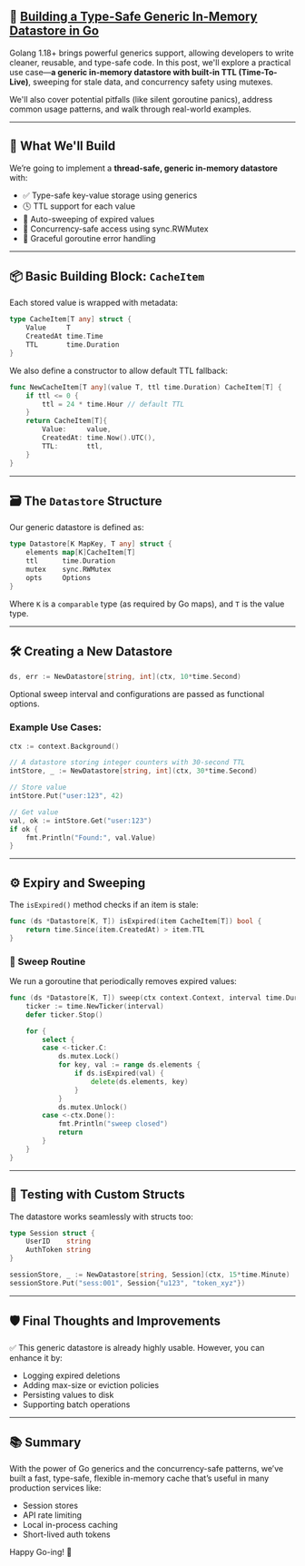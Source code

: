 ## 🌟 [Building a Type-Safe Generic In-Memory Datastore in Go](https://github.com/ckshitij/memstore)

Golang 1.18+ brings powerful generics support, allowing developers to write cleaner, reusable, and type-safe code. In this post, we'll explore a practical use case—**a generic in-memory datastore with built-in TTL (Time-To-Live)**, sweeping for stale data, and concurrency safety using mutexes.

We'll also cover potential pitfalls (like silent goroutine panics), address common usage patterns, and walk through real-world examples.

---

## 🚀 What We'll Build

We’re going to implement a **thread-safe, generic in-memory datastore** with:

- ✅ Type-safe key-value storage using generics  
- 🕓 TTL support for each value  
- 🧹 Auto-sweeping of expired values  
- 🔐 Concurrency-safe access using sync.RWMutex  
- 🔄 Graceful goroutine error handling  

---

## 📦 Basic Building Block: `CacheItem`

Each stored value is wrapped with metadata:

```go
type CacheItem[T any] struct {
    Value     T
    CreatedAt time.Time
    TTL       time.Duration
}
```

We also define a constructor to allow default TTL fallback:

```go
func NewCacheItem[T any](value T, ttl time.Duration) CacheItem[T] {
    if ttl <= 0 {
        ttl = 24 * time.Hour // default TTL
    }
    return CacheItem[T]{
        Value:     value,
        CreatedAt: time.Now().UTC(),
        TTL:       ttl,
    }
}
```

---

## 🗃️ The `Datastore` Structure

Our generic datastore is defined as:

```go
type Datastore[K MapKey, T any] struct {
    elements map[K]CacheItem[T]
    ttl      time.Duration
    mutex    sync.RWMutex
    opts     Options
}
```

Where `K` is a `comparable` type (as required by Go maps), and `T` is the value type.

---

## 🛠️ Creating a New Datastore

```go
ds, err := NewDatastore[string, int](ctx, 10*time.Second)
```

Optional sweep interval and configurations are passed as functional options.

### Example Use Cases:
```go
ctx := context.Background()

// A datastore storing integer counters with 30-second TTL
intStore, _ := NewDatastore[string, int](ctx, 30*time.Second)

// Store value
intStore.Put("user:123", 42)

// Get value
val, ok := intStore.Get("user:123")
if ok {
    fmt.Println("Found:", val.Value)
}
```

---

## ⚙️ Expiry and Sweeping

The `isExpired()` method checks if an item is stale:

```go
func (ds *Datastore[K, T]) isExpired(item CacheItem[T]) bool {
    return time.Since(item.CreatedAt) > item.TTL
}
```

### 🧹 Sweep Routine

We run a goroutine that periodically removes expired values:

```go
func (ds *Datastore[K, T]) sweep(ctx context.Context, interval time.Duration) {
    ticker := time.NewTicker(interval)
    defer ticker.Stop()

    for {
        select {
        case <-ticker.C:
            ds.mutex.Lock()
            for key, val := range ds.elements {
                if ds.isExpired(val) {
                    delete(ds.elements, key)
                }
            }
            ds.mutex.Unlock()
        case <-ctx.Done():
            fmt.Println("sweep closed")
            return
        }
    }
}
```

---

## 🧪 Testing with Custom Structs

The datastore works seamlessly with structs too:

```go
type Session struct {
    UserID    string
    AuthToken string
}

sessionStore, _ := NewDatastore[string, Session](ctx, 15*time.Minute)
sessionStore.Put("sess:001", Session{"u123", "token_xyz"})
```

---

## 🛡️ Final Thoughts and Improvements

✅ This generic datastore is already highly usable. However, you can enhance it by:
- Logging expired deletions
- Adding max-size or eviction policies
- Persisting values to disk
- Supporting batch operations

---

## 📚 Summary

With the power of Go generics and the concurrency-safe patterns, we’ve built a fast, type-safe, flexible in-memory cache that’s useful in many production services like:

- Session stores  
- API rate limiting  
- Local in-process caching  
- Short-lived auth tokens  

Happy Go-ing! 🎯

